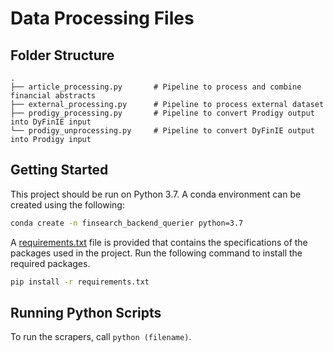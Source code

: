 # Data Processing Files
## Folder Structure
    .
    ├── article_processing.py       # Pipeline to process and combine financial abstracts
    ├── external_processing.py      # Pipeline to process external dataset           
    ├── prodigy_processing.py       # Pipeline to convert Prodigy output into DyFinIE input
    └── prodigy_unprocessing.py     # Pipeline to convert DyFinIE output into Prodigy input

## Getting Started
This project should be run on Python 3.7. A conda environment can be created using the following:
```bash
conda create -n finsearch_backend_querier python=3.7
```

A [requirements.txt](https://github.com/ValaryLim/financeOpenIE/tree/main/dyfinie/requirements.txt) file is provided that contains the specifications of the packages used in the project. Run the following command to install the required packages.
```bash
pip install -r requirements.txt
```

## Running Python Scripts
To run the scrapers, call `python (filename)`.
